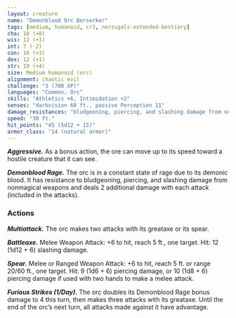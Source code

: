 ```yaml
---
layout: creature
name: "Demonblood Orc Berserker"
tags: [medium, humanoid, cr3, nerzugals-extended-bestiary]
cha: 10 (+0)
wis: 12 (+1)
int: 7 (-2)
con: 16 (+3)
dex: 12 (+1)
str: 19 (+4)
size: Medium humanoid (orc)
alignment: chaotic evil
challenge: "3 (700 XP)"
languages: "Common, Orc"
skills: "Athletics +6, Intimidation +2"
senses: "darkvision 60 ft., passive Perception 11"
damage_resistances: "bludgeoning, piercing, and slashing damage from nonmagical weapons"
speed: "30 ft."
hit_points: "45 (5d12 + 15)"
armor_class: "14 (natural armor)"
---
```


***Aggressive.*** As a bonus action, the ore can move up
to its speed toward a hostile creature that it can
see.

***Demonblood Rage.*** The orc is in a constant state of
rage due to its demonic blood. It has resistance to
bludgeoning, piercing, and slashing damage from
nonmagical weapons and deals 2 additional damage
with each attack (included in the attacks).

### Actions

***Multiattack.*** The orc makes two attacks with its
greataxe or its spear.

***Battleaxe.*** Melee Weapon Attack: +6 to hit, reach 5
ft., one target. Hit: 12 (1d12 + 6) slashing damage.

***Spear.*** Melee or Ranged Weapon Attack: +6 to hit,
reach 5 ft. or range 20/60 ft., one target. Hit: 9
(1d6 + 6) piercing damage, or 10 (1d8 + 6)
piercing damage if used with two hands to make a
melee attack.

***Furious Strikes (1/Day).*** The orc doubles its
Demonblood Rage bonus damage to 4 this turn,
then makes three attacks with its greataxe. Until the
end of the orc’s next turn, all attacks made against
it have advantage.
